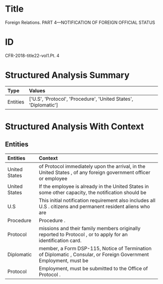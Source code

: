 # Title

 Foreign Relations. PART 4—NOTIFICATION OF FOREIGN OFFICIAL STATUS


# ID

 CFR-2018-title22-vol1.Pt. 4


# Structured Analysis Summary

| Type     | Values                                                          |
|:---------|:----------------------------------------------------------------|
| Entities | ['U.S', 'Protocol', 'Procedure', 'United States', 'Diplomatic'] |


# Structured Analysis With Context

 


## Entities

| Entities      | Context                                                                                                           |
|:--------------|:------------------------------------------------------------------------------------------------------------------|
| United States | of Protocol immediately upon the arrival, in the United States , of any foreign government officer or employee    |
| United States | If the employee is already in the  United States in some other capacity, the notification should be               |
| U.S           | This initial notification requirement also includes all  U.S . citizens and permanent resident aliens who are     |
| Procedure     | Procedure .                                                                                                       |
| Protocol      | missions and their family members originally reported to Protocol , or to apply for an identification card.       |
| Diplomatic    | member, a Form DSP-115, Notice of Termination of Diplomatic , Consular, or Foreign Government Employment, must be |
| Protocol      | Employment, must be submitted to the Office of Protocol .                                                         |


